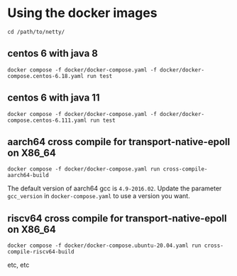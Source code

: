 # Using the docker images

```
cd /path/to/netty/
```

## centos 6 with java 8

```
docker compose -f docker/docker-compose.yaml -f docker/docker-compose.centos-6.18.yaml run test
```

## centos 6 with java 11

```
docker compose -f docker/docker-compose.yaml -f docker/docker-compose.centos-6.111.yaml run test
```

## aarch64 cross compile for transport-native-epoll on X86_64

```
docker compose -f docker/docker-compose.yaml run cross-compile-aarch64-build
```
The default version of aarch64 gcc is `4.9-2016.02`. Update the parameter `gcc_version` in `docker-compose.yaml` to use a version you want.

## riscv64 cross compile for transport-native-epoll on X86_64

```
docker compose -f docker/docker-compose.ubuntu-20.04.yaml run cross-compile-riscv64-build
```

etc, etc
